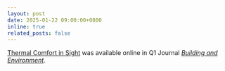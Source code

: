 ```yaml
---
layout: post
date: 2025-01-22 09:00:00+0800
inline: true
related_posts: false
---
```


[Thermal Comfort in Sight](http://dx.doi.org/10.1016/j.buildenv.2025.112569) was available online in Q1 Journal [*Building and Environment*](https://www.sciencedirect.com/journal/building-and-environment).
